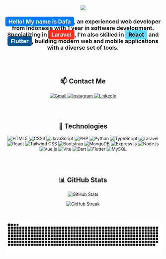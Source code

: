 <h1 align="center">
  <a href="https://git.io/typing-svg">
    <img src="https://readme-typing-svg.herokuapp.com/?lines=Hi,+I'm+Dafa!;Welcome+to+my+profile!&center=true&size=30&weight=800">
  </a>
</h1>

<p align="center" style="font-size: 18px; font-weight: bold; margin-bottom: 20px;">
  <span style="background-color: #007bff; color: white; padding: 5px 10px; border-radius: 5px;">Hello! My name is Dafa</span>, an experienced web developer from Indonesia with 1 year in software development. Specializing in <span style="background-color: #ff2d20; color: white; padding: 5px 10px; border-radius: 5px;">Laravel</span>, I'm also skilled in <span style="background-color: #61dafb; color: black; padding: 5px 10px; border-radius: 5px;">React</span> and <span style="background-color: #02569b; color: white; padding: 5px 10px; border-radius: 5px;">Flutter</span>, building modern web and mobile applications with a diverse set of tools.
</p>

<br><br>

<h2 align="center">📫 Contact Me</h2>

<p align="center">
  <a href="mailto:your.fairuzdafa85@gmail.com">
    <img src="https://img.shields.io/badge/Gmail-D14836?style=for-the-badge&logo=gmail&logoColor=white" alt="Gmail">
  </a>
  <a href="https://www.instagram.com/dpaa.frzz">
    <img src="https://img.shields.io/badge/Instagram-E4405F?style=for-the-badge&logo=instagram&logoColor=white" alt="Instagram">
  </a>
  <a href="https://www.linkedin.com/in/dafafairuz">
    <img src="https://img.shields.io/badge/LinkedIn-0077B5?style=for-the-badge&logo=linkedin&logoColor=white" alt="LinkedIn">
  </a>
</p>

<br><br>

<h2 align="center">🚀 Technologies</h2>

<p align="center">
  <img src="https://img.shields.io/badge/HTML5-E34F26?style=for-the-badge&logo=html5&logoColor=white" alt="HTML5">
  <img src="https://img.shields.io/badge/CSS3-1572B6?style=for-the-badge&logo=css3&logoColor=white" alt="CSS3">
  <img src="https://img.shields.io/badge/JavaScript-F7DF1E?style=for-the-badge&logo=javascript&logoColor=black" alt="JavaScript">
  <img src="https://img.shields.io/badge/PHP-777BB4?style=for-the-badge&logo=php&logoColor=white" alt="PHP">
  <img src="https://img.shields.io/badge/Python-3776AB?style=for-the-badge&logo=python&logoColor=white" alt="Python">
  <img src="https://img.shields.io/badge/TypeScript-007ACC?style=for-the-badge&logo=typescript&logoColor=white" alt="TypeScript">
  <img src="https://img.shields.io/badge/Laravel-FF2D20?style=for-the-badge&logo=laravel&logoColor=white" alt="Laravel">
  <img src="https://img.shields.io/badge/React-20232A?style=for-the-badge&logo=react&logoColor=61DAFB" alt="React">
  <img src="https://img.shields.io/badge/Tailwind_CSS-38B2AC?style=for-the-badge&logo=tailwind-css&logoColor=white" alt="Tailwind CSS">
  <img src="https://img.shields.io/badge/Bootstrap-563D7C?style=for-the-badge&logo=bootstrap&logoColor=white" alt="Bootstrap">
  <img src="https://img.shields.io/badge/MongoDB-4EA94B?style=for-the-badge&logo=mongodb&logoColor=white" alt="MongoDB">
  <img src="https://img.shields.io/badge/Express.js-404D59?style=for-the-badge" alt="Express.js">
  <img src="https://img.shields.io/badge/Node.js-43853D?style=for-the-badge&logo=node.js&logoColor=white" alt="Node.js">
  <img src="https://img.shields.io/badge/Vue.js-35495E?style=for-the-badge&logo=vue.js&logoColor=4FC08D" alt="Vue.js">
  <img src="https://img.shields.io/badge/Vite-646CFF?style=for-the-badge&logo=vite&logoColor=white" alt="Vite">
  <img src="https://img.shields.io/badge/Dart-0175C2?style=for-the-badge&logo=dart&logoColor=white" alt="Dart">
  <img src="https://img.shields.io/badge/Flutter-02569B?style=for-the-badge&logo=flutter&logoColor=white" alt="Flutter">
  <img src="https://img.shields.io/badge/MySQL-00000F?style=for-the-badge&logo=mysql&logoColor=white" alt="MySQL">
</p>

<br><br>

<h2 align="center">📊 GitHub Stats</h2>

<p align="center">
  <img src="https://github-readme-stats.vercel.app/api?username=your_username&show_icons=true&theme=radical" alt="GitHub Stats">
</p>

<p align="center">
  <img src="https://github-readme-streak-stats.herokuapp.com/?user=your_username&theme=radical" alt="GitHub Streak">
</p>

<br>
<!-- Snake Animation -->
<p align="center">
  <img src="https://raw.githubusercontent.com/taqui-786/taqui-786/output/github-contribution-grid-snake.svg" alt="Snake Animation">
</p>
